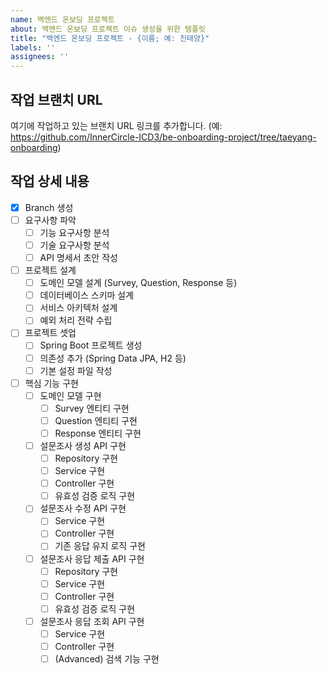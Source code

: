 ```yaml
---
name: 백엔드 온보딩 프로젝트
about: 백엔드 온보딩 프로젝트 이슈 생성을 위한 템플릿
title: "백엔드 온보딩 프로젝트 - {이름; 예: 진태양}"
labels: ''
assignees: ''
---
```


## 작업 브랜치 URL

여기에 작업하고 있는 브랜치 URL 링크를 추가합니다. (예: https://github.com/InnerCircle-ICD3/be-onboarding-project/tree/taeyang-onboarding)

## 작업 상세 내용

- [x] Branch 생성
- [ ] 요구사항 파악
  - [ ] 기능 요구사항 분석
  - [ ] 기술 요구사항 분석
  - [ ] API 명세서 초안 작성
- [ ] 프로젝트 설계
  - [ ] 도메인 모델 설계 (Survey, Question, Response 등)
  - [ ] 데이터베이스 스키마 설계
  - [ ] 서비스 아키텍처 설계
  - [ ] 예외 처리 전략 수립
- [ ] 프로젝트 셋업
  - [ ] Spring Boot 프로젝트 생성
  - [ ] 의존성 추가 (Spring Data JPA, H2 등)
  - [ ] 기본 설정 파일 작성
- [ ] 핵심 기능 구현
  - [ ] 도메인 모델 구현
    - [ ] Survey 엔티티 구현
    - [ ] Question 엔티티 구현
    - [ ] Response 엔티티 구현
  - [ ] 설문조사 생성 API 구현
    - [ ] Repository 구현
    - [ ] Service 구현
    - [ ] Controller 구현
    - [ ] 유효성 검증 로직 구현
  - [ ] 설문조사 수정 API 구현
    - [ ] Service 구현
    - [ ] Controller 구현
    - [ ] 기존 응답 유지 로직 구현
  - [ ] 설문조사 응답 제출 API 구현
    - [ ] Repository 구현
    - [ ] Service 구현
    - [ ] Controller 구현
    - [ ] 유효성 검증 로직 구현
  - [ ] 설문조사 응답 조회 API 구현
    - [ ] Service 구현
    - [ ] Controller 구현
    - [ ] (Advanced) 검색 기능 구현
